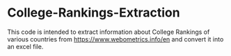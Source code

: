 # College-Rankings-Extraction

This code is intended to extract information about College Rankings of various countries from https://www.webometrics.info/en and convert it into an excel file.
